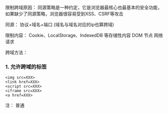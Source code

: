 限制跨域原因：
    同源策略是一种约定，它是浏览器最核心也最基本的安全功能，如果缺少了同源策略，浏览器很容易受到XSS、CSRF等攻击

同源： 协议+域名+端口 (域名与域名对应的ip也算跨域)
    
限制内容：
    Cookie、LocalStorage、IndexedDB 等存储性内容
    DOM 节点
    网络请求

跨域方法：
### 1. 允许跨域的标签
```
<img src=XXX>
<link href=XXX>
<script src=XXX>
<iframe src=XXX>
<a href=XXX> 
```

注：
普通<script>标签是可以加载跨域脚本的，
但如果给跨域<script>标签添加了crossorigin属性，
且服务器端没有设置Access-Control-Allow-Origin 响应头，
就会出现以下错误
```shell
xxx has been blocked by CORS policy: 
No 'Access-Control-Allow-Origin' header is present on the requested resource.
```

#### crossorigin属性
crossorigin 属性不止可以用于<script>标签，还可以用与<img>，<video>等标签，
用于配置 CORS 的请求数据，见下表，

Keyword|State|Request Mode|Credentials Mode
the attribute is omitted|No CORS|"no-cors"|"omit"
""|Anonymous|"cors"|"same-origin"
"anonymous"|Anonymous|"cors"|"same-origin"
"use-credentials"|Use Credentials|"cors"|"include"

不同的crossorigin值，指定了不同的Request Mode 和 Credentials Mode。
其中，credentials指的是，cookies，http authentication 和客户端ssl证书。


### 2. JSONP
原理：
    利用 <script> 标签没有跨域限制的漏洞，网页可以得到从其他来源动态产生的 JSON 数据 （跨域请求）
    JSONP请求一定需要对方的服务器做支持才可以。
优缺点：
    简单兼容性好，可用于解决主流浏览器的跨域数据访问的问题;
    仅支持get方法具有局限性,不安全可能会遭受XSS攻击

### 3. CORS
原理：
    CORS 需要浏览器和后端同时支持。IE 8 和 9 需要通过 XDomainRequest 来实现
    浏览器会自动进行 CORS 通信，实现 CORS 通信的关键是后端。只要后端实现了 CORS，就实现了跨域。
    服务端设置 *Access-Control-Allow-Origin* 就可以开启 CORS。 
    该属性表示哪些域名可以访问资源，如果设置通配符则表示所有网站都可以访问资源。
实现：
    (1) 简单请求 (服务端设置好跨域域名后，简单请求便可跨域)
        Method： GET，HEAD，POST
        Content-Type： text/plain， multipart/form-data，application/x-www-form-urlencoded  
    (2) 复杂请求
        在正式通信之前，增加一次HTTP查询请求，称为"预检"请求,该请求是 *Option* 方法;
        通过该请求来知道服务端是否允许跨域请求; 

### 4. postMessage
原理：
    postMessage是HTML5 XMLHttpRequest Level 2中的API，且是为数不多可以跨域操作的window属性之一。
    可用于解决以下方面的问题：
        页面和其打开的新窗口的数据传递
        多窗口之间消息传递
        页面与嵌套的iframe消息传递
        上面三个场景的跨域数据传递
实现：
    postMessage()方法允许来自不同源的脚本采用异步方式进行有限的通信，可以实现跨文本档、多窗口、跨域消息传递。
    ```
    otherWindow.postMessage(message, targetOrigin, [transfer]);
    ```
    message: 将要发送到其他 window 的数据。
    targetOrigin:
        通过窗口的 origin 属性来指定哪些窗口能接收到消息事件，其值可以是字符串"*"（表示无限制）或者一个URI。
        在发送消息的时候，如果目标窗口的协议、主机地址或端口这三者的任意一项不匹配 targetOrigin 提供的值，
        那么消息就不会被发送；只有三者完全匹配，消息才会被发送。
    transfer(可选)：
        是一串和 message 同时传递的 Transferable 对象. 
        这些对象的所有权将被转移给消息的接收方，而发送一方将不再保有所有权。

### 5. WebSocket
原理：
    Websocket是HTML5的一个持久化的协议，它实现了浏览器与服务器的全双工通信。
    WebSocket和HTTP都是应用层协议，都基于 TCP 协议。
    WebSocket 是一种双向通信协议，在建立连接之后，WebSocket 的 server 与 client 都能主动向对方发送或接收数据。
    WebSocket 在建立连接时需要借助 HTTP 协议，连接建立好了之后 client 与 server 之间的双向通信就与 HTTP 无关。

### 6. Nginx 反向代理 / Node中间件代理
原理：
    同源策略是浏览器需要遵循的标准，而如果是服务器向服务器请求就无需遵循同源策略。
    代理服务器，需要做以下几个步骤：
        接受客户端请求;
        将 请求 转发给 服务器;
        拿到 服务器 响应 数据;
        将 响应 转发给 客户端;
    通过Nginx配置一个代理服务器（域名与domain1相同，端口不同）做跳板机，反向代理访问domain2接口，
    并且可以顺便修改cookie中domain信息，方便当前域cookie写入，实现跨域登录。

### 7. window.name & iframe
原理：
    window.name 值在不同的页面（甚至不同域名）加载后依旧存在，并且可以支持非常长的 name 值（2MB）
    
### 8. location.hash & iframe
原理：
    利用iframe的location.hash传值，相同域之间直接js访问来通信。
    
### 9. document.domain & iframe
原理：
    该方式只能用于二级域名相同的情况下，比如 a.test.com 和 b.test.com 适用于该方式。
    两个页面都通过js强制设置document.domain为基础主域，就实现了同域
